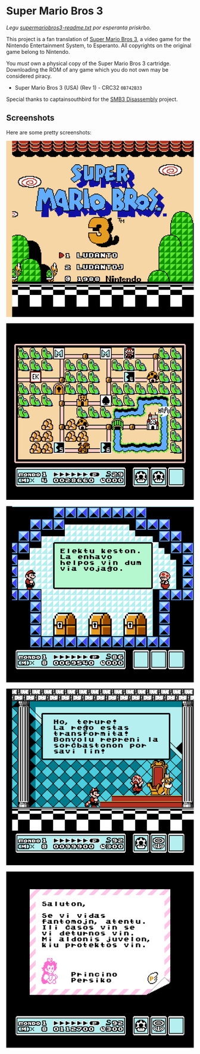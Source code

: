 # Super Mario Bros 3

_Legu
[supermariobros3-readme.txt](supermariobros3-readme.txt)
por esperanta priskrbo._

This project is a fan translation of
[Super Mario Bros 3](https://en.wikipedia.org/wiki/Super_Mario_Bros._3),
a video game for the Nintendo Entertainment System, to Esperanto. All
copyrights on the original game belong to Nintendo.

You *must* own a physical copy of the Super Mario Bros 3 cartridge. Downloading
the ROM of any game which you do not own may be considered piracy.

  * Super Mario Bros 3 (USA) (Rev 1) - CRC32 `0B742B33`

Special thanks to captainsouthbird for the
[SMB3 Disassembly](https://github.com/captainsouthbird/smb3)
project.

## Screenshots

Here are some pretty screenshots:

![Title screen](images/image-1.png)

![World 1 map](images/image-2.png)

![Toad's house](images/image-3.png)

![The King has been transformed](images/image-4.png)

![Letter from the Princess](images/image-5.png)
